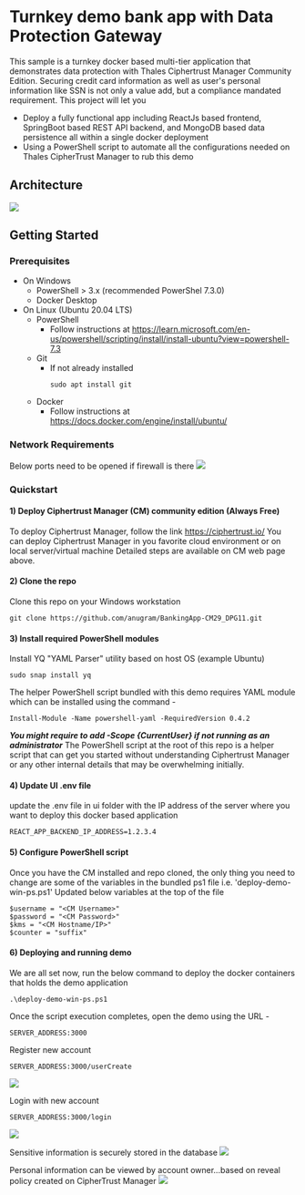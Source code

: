# Turnkey demo bank app with Data Protection Gateway
This sample is a turnkey docker based multi-tier application that demonstrates data protection with Thales Ciphertrust Manager Community Edition. Securing credit card information as well as user's personal information like SSN is not only a value add, but a compliance mandated requirement.
This project will let you
* Deploy a fully functional app including ReactJs based frontend, SpringBoot based REST API backend, and MongoDB based data persistence all within a single docker deployment
* Using a PowerShell script to automate all the configurations needed on Thales CipherTrust Manager to rub this demo

## Architecture
<kbd><img src="https://user-images.githubusercontent.com/111074839/189827400-3377df49-b028-4f32-bca3-087ce61fb0c4.png"></kbd>

## Getting Started
### Prerequisites
* On Windows
  * PowerShell > 3.x (recommended PowerShel 7.3.0)
  * Docker Desktop
* On Linux (Ubuntu 20.04 LTS)
  * PowerShell
    * Follow instructions at https://learn.microsoft.com/en-us/powershell/scripting/install/install-ubuntu?view=powershell-7.3  
  * Git
    * If not already installed
      ```
      sudo apt install git
      ```
  * Docker
    * Follow instructions at https://docs.docker.com/engine/install/ubuntu/ 
### Network Requirements
Below ports need to be opened if firewall is there
<kbd><img src="https://user-images.githubusercontent.com/111074839/211354811-4f671792-c0ee-4515-8040-e56177c77618.png"></kbd>
### Quickstart
#### 1) Deploy Ciphertrust Manager (CM) community edition (Always Free)
To deploy Ciphertrust Manager, follow the link https://ciphertrust.io/ 
You can deploy Ciphertrust Manager in you favorite cloud environment or on local server/virtual machine
Detailed steps are available on CM web page above.
#### 2) Clone the repo 
Clone this repo on your Windows workstation
```
git clone https://github.com/anugram/BankingApp-CM29_DPG11.git
```
#### 3) Install required PowerShell modules 
Install YQ "YAML Parser" utility based on host OS (example Ubuntu)
```
sudo snap install yq
```


The helper PowerShell script bundled with this demo requires YAML module which can be installed using the command -
```
Install-Module -Name powershell-yaml -RequiredVersion 0.4.2
```
***You might require to add -Scope {CurrentUser} if not running as an administrator***
The PowerShell script at the root of this repo is a helper script that can get you started without understanding Ciphertrust Manager or any other internal details that may be overwhelming initially.
#### 4) Update UI .env file
update the .env file in ui folder with the IP address of the server where you want to deploy this docker based application
```
REACT_APP_BACKEND_IP_ADDRESS=1.2.3.4
```
#### 5) Configure PowerShell script
Once you have the CM installed and repo cloned, the only thing you need to change are some of the variables in the bundled ps1 file i.e. 'deploy-demo-win-ps.ps1'
Updated below variables at the top of the file
```
$username = "<CM Username>"
$password = "<CM Password>"
$kms = "<CM Hostname/IP>"
$counter = "suffix"
```
#### 6) Deploying and running demo
We are all set now, run the below command to deploy the docker containers that holds the demo application
```
.\deploy-demo-win-ps.ps1
```
Once the script execution completes, open the demo using the URL -
```
SERVER_ADDRESS:3000
```
Register new account 
```
SERVER_ADDRESS:3000/userCreate
```
<kbd><img src="https://user-images.githubusercontent.com/111074839/204612767-7527e353-a5e3-47e0-afce-5444b177c5d1.png"></kbd>

Login with new account
```
SERVER_ADDRESS:3000/login
```
<kbd><img src="https://user-images.githubusercontent.com/111074839/204613093-7350d3b4-1450-426e-944f-b47626c63497.png"></kbd>

Sensitive information is securely stored in the database
<kbd><img src="https://user-images.githubusercontent.com/111074839/204615720-9311a6ad-aee9-485b-83a0-6585a5cde405.png"></kbd>

Personal information can be viewed by account owner...based on reveal policy created on CipherTrust Manager
<kbd><img src="https://user-images.githubusercontent.com/111074839/204616468-f2998f48-6fd2-4772-a5cd-e348c6549538.png"></kbd>

